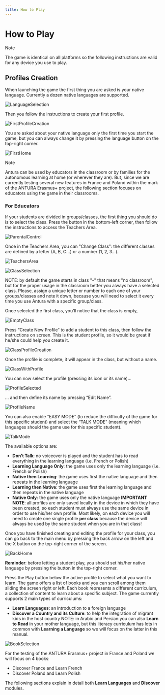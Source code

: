 ```yaml
---
title: How to Play
---
```


# How to Play

> [!note]
> The game is identical on all platforms so the following instructions are valid for any device you use to play.

## Profiles Creation

When launching the game the first thing you are asked is your native language. 
Currently a dozen native languages are supported.

![LanguageSelection](../../assets/img/screenshot/HowToPlay_LanguageSelection.jpg)

Then you follow the instructions to create your first profile.

![FirstProfileCreation](../../assets/img/screenshot/HowToPlay_FirstProfileCreation.jpg)

You are asked about your native language only the first time you start the game, but you can always change it by pressing the language button on the top-right corner. 

![FirstHome](../../assets/img/screenshot/HowToPlay_FirstHome.jpg)

> [!note]
> Antura can be used by educators in the classroom or by families for the autonomous learning at home (or wherever they are). But, since we are currently testing several new features in France and Poland within the mark of the ANTURA Erasmus+ project, the following section focuses on educators using the game in their classrooms.

### For Educators

If your students are divided in groups/classes, the first thing you should do is to select the class.
Press the button in the bottom-left corner, then follow the instructions to access the Teachers Area.

![ParentalControl](../../assets/img/screenshot/HowToPlay_ParentalControl.jpg)

Once in the Teachers Area, you can "Change Class": the different classes are defined by a letter (A, B, C...) or a number (1, 2, 3...). 

![TeachersArea](../../assets/img/screenshot/HowToPlay_TeachersArea.jpg)

![ClassSelection](../../assets/img/screenshot/HowToPlay_ClassSelection.jpg)

NOTE: by default the game starts in class "-" that means "no classroom", but for the proper usage in the classroom better you always have a selected class.
Please, assign a unique letter or number to each one of your groups/classes and note it down, because you will need to select it every time you use Antura with a specific group/class.

Once selected the first class, you’ll notice that the class is empty, 

![EmptyClass](../../assets/img/screenshot/HowToPlay_EmptyClass.jpg)

Press “Create New Profile” to add a student to this class, then follow the instructions on screen.
This is the student profile, so it would be great if he/she could help you create it. 

![ClassProfileCreation](../../assets/img/screenshot/HowToPlay_ClassProfileCreation.jpg)

Once the profile is complete, it will appear in the class, but without a name. 

![ClassWithProfile](../../assets/img/screenshot/HowToPlay_ClassWithProfile.jpg)

You can now select the profile (pressing its icon or its name)...

![ProfileSelected](../../assets/img/screenshot/HowToPlay_ProfileSelected.jpg)

… and then define its name by pressing “Edit Name”.

![ProfileName](../../assets/img/screenshot/HowToPlay_ProfileName.jpg)

You can also enable “EASY MODE” (to reduce the difficulty of the game for this specific student) and select the “TALK MODE” (meaning which languages should the game use for this specific student).

![TalkMode](../../assets/img/screenshot/HowToPlay_TalkMode.jpg)

The available options are: 
- **Don’t Talk**: no voiceover is played and the student has to read everything in the learning language (i.e. French or Polish)
- **Learning Language Only**: the game uses only the learning language (i.e. French or Polish)
- **Native then Learning**: the game uses first the native language and then repeats in the learning language
- **Learning then Native**: the game uses first the learning language and then repeats in the native language
- **Native Only**: the game uses only the native language
**IMPORTANT NOTE**: all profiles are only saved locally in the device in which they have been created, so each student must always use the same device in order to use his/her own profile. Most likely, on each device you will need to create one single profile __per class__ because the device will always be used by the same student when you are in that class!

Once you have finished creating and editing the profile for your class, you can go back to the main menu by pressing the back arrow on the left and the X button on the top-right corner of the screen.

![BackHome](../../assets/img/screenshot/HowToPlay_BackHome.jpg)

**Reminder**: before letting a student play, you should set his/her native language by pressing the button in the top-right corner.

Press the Play button below the active profile to select what you want to learn.
The game offers a list of books and you can scroll among them sliding the screen right or left.
Each book represents a different curriculum, a collection of content to learn about a specific subject. The game currently supports 2 main types of curriculums:
- **Learn Languages**: an introduction to a foreign language
- **Discover a Country and its Culture**: to help the integration of migrant kids in the host country
NOTE: in Arabic and Persian you can also **Learn to Read** in your mother language, but this literacy curriculum has lots in common with **Learning a Language** so we will focus on the latter in this manual.

![BookSelection](../../assets/img/screenshot/HowToPlay_BookSelection.jpg)

For the testing of the ANTURA Erasmus+ project in France and Poland we will focus on 4 books:
- Discover France and Learn French
- Discover Poland and Learn Polish

The following sections explain in detail both **Learn Languages** and **Discover** modules.

